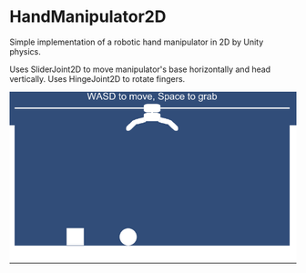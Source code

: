 # HandManipulator2D
Simple implementation of a robotic hand manipulator in 2D by Unity physics.

Uses SliderJoint2D to move manipulator's base horizontally and head vertically. Uses HingeJoint2D to rotate fingers.

![](HandManipulator2D.gif)

